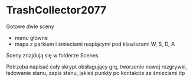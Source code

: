 # TrashCollector2077


Gotowe dwie sceny
 - menu główne
 - mapa z parkiem i śmieciami respiącymi pod klawiszami W, S, D, A
 
 Sceny znajdują się w folderze Scenes
 
 
 Potrzeba napisać cały skrypt obsługujący grę, tworzenie nowej rozgrywki, ładowanie stanu, zapis stanu, jakieś punkty po kontakcie ze śmieciami itp
